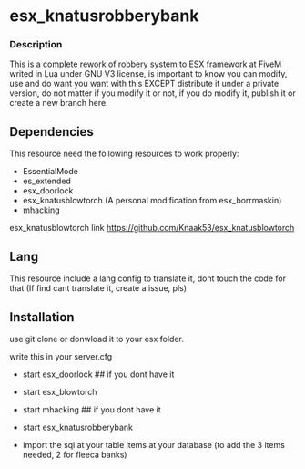 # esx_knatusrobberybank
### Description

This is a complete rework of robbery system to ESX framework at FiveM writed in Lua under GNU V3 license, is important to know you can modify, use and do want you want with this EXCEPT distribute it under a private version, do not matter if you modify it or not, if you do modify it, publish it or create a new branch here.

## Dependencies

This resource need the following resources to work properly:

 - EssentialMode
 - es_extended
 - esx_doorlock
 - esx_knatusblowtorch (A personal modification from esx_borrmaskin)
 - mhacking 
 
 esx_knatusblowtorch link https://github.com/Knaak53/esx_knatusblowtorch
 
## Lang
 This resource include a lang config to translate it, dont touch the code for that (If find cant translate it, create a issue, pls)
 
## Installation

use git clone or donwload it to your esx folder.

write this in your server.cfg

 - start esx_doorlock ## if you dont have it
 - start esx_blowtorch
 - start mhacking ## if you dont have it
 - start esx_knatusrobberybank

 - import the sql at your table items at your database (to add the 3 items needed, 2 for fleeca banks)



